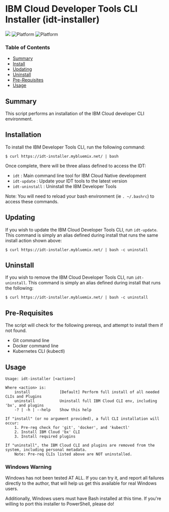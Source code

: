 # IBM Cloud Developer Tools CLI Installer (idt-installer)

[![](https://img.shields.io/badge/bluemix-powered-blue.svg)](https://bluemix.net)
![Platform](https://img.shields.io/badge/platform-SWIFT-lightgrey.svg?style=flat)
![Platform](https://img.shields.io/badge/platform-BASH-lightgrey.svg?style=flat)


### Table of Contents
* [Summary](#summary)
* [Install](#installation)
* [Updating](#updating)
* [Uninstall](#uninstall)
* [Pre-Requisites](#pre-requisites)
* [Usage](#usage)


## Summary

This script performs an installation of the IBM Cloud developer CLI environment.


## Installation
To install the IBM Developer Tools CLI, run the following command:

```
$ curl https://idt-installer.mybluemix.net/ | bash
```

Once complete, there will be three aliass defined to access the IDT:
- `idt` : Main command line tool for IBM Cloud Native development
- `idt-update` : Update your IDT tools to the latest version
- `idt-uninstall` : Uninstall the IBM Developer Tools

Note: You will need to reload your bash environment (ie `. ~/.bashrc`) to access these commands.


## Updating

If you wish to update the IBM Cloud Developer Tools CLI, run `idt-update`. This command is simply an alias defined during install that runs the same install action shown above:

```
$ curl https://idt-installer.mybluemix.net/ | bash -c uninstall
```

## Uninstall

If you wish to remove the IBM Cloud Developer Tools CLI, run `idt-uninstall`. This command is simply an alias defined during install that runs the following:

```
$ curl https://idt-installer.mybluemix.net/ | bash -c uninstall
```


## Pre-Requisites

The script will check for the following prereqs, and attempt to install them if not found.
- Git command line
- Docker command line
- Kubernetes CLI (kubectl)


## Usage
```
Usage: idt-installer [<action>]

Where <action> is:
    install             [Default] Perform full install of all needed CLIs and Plugins
    uninstall           Uninstall full IBM Cloud CLI env, including 'bx', and plugins
    -? | -h | --help    Show this help

If "install" (or no argument provided), a full CLI installation will occur:
    1. Pre-req check for 'git', 'docker', and 'kubectl'
    2. Install IBM Cloud 'bx' CLI
    3. Install required plugins

If "uninstall", the IBM Cloud CLI and plugins are removed from the system, including personal metadata.
    Note: Pre-req CLIs listed above are NOT uninstalled.

```

### Windows Warning

Windows has not been tested AT ALL.  If you can try it, and report all failures directly to the author, that will help us get this available for real Windows users.

Additionally, Windows users must have Bash installed at this time.  If you're willing to port this installer to PowerShell, please do!


